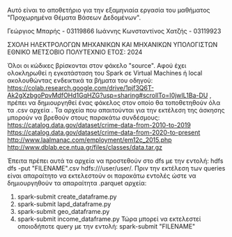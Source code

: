Αυτό είναι το αποθετήριο για την εξαμηνιαία εργασία του μαθήματος "Προχωρημένα Θέματα Βάσεων Δεδομένων". 

Γεώργιος Μπαρής - 03119866
Ιωάννης Κωνσταντίνος Χατζής - 03119923

ΣΧΟΛΗ ΗΛΕΚΤΡΟΛΟΓΩΝ ΜΗΧΑΝΙΚΩΝ ΚΑΙ ΜΗΧΑΝΙΚΩΝ ΥΠΟΛΟΓΙΣΤΩΝ
ΕΘΝΙΚΟ ΜΕΤΣΟΒΙΟ ΠΟΛΥΤΕΧΝΙΟ
ΕΤΟΣ: 2024

Όλοι οι κώδικες βρίσκονται στον φάκελο "source".
Αφού έχει ολοκληρωθεί η εγκατάσταση του Spark σε Virtual Machines ή local ακολουθώντας ενδεικτικά τα βήματα του οδηγού: https://colab.research.google.com/drive/1pjf3Q6T-Ak2gXzbgoPpvMdfOHd1GqHZG?usp=sharing#scrollTo=I0jwIL1Ba-DU ,
πρέπει να δημιουργηθεί ένας φάκελος στον οποίο θα τοποθετηθούν όλα τα .csv αρχεία . 
Τα αρχεία που απαιτούνται για την εκτέλεση της άσκησης μπορούν να βρεθούν στους παρακάτω συνδέσμους:
https://catalog.data.gov/dataset/crime-data-from-2010-to-2019
https://catalog.data.gov/dataset/crime-data-from-2020-to-present
http://www.laalmanac.com/employment/em12c_2015.php
http://www.dblab.ece.ntua.gr/files/classes/data.tar.gz

Έπειτα πρέπει αυτά τα αρχεία να προστεθούν στο dfs με την εντολή:  hdfs dfs -put "FILENAME".csv hdfs:///user/user/.
Πριν την εκτέλεση των queries είναι απαραίτητο να εκτελεστούν οι παρακάτω εντολές ώστε να δημιουργηθούν τα απαραίτητα .parquet αρχεία:
  1. spark-submit create_dataframe.py
  2. spark-submit lapd_dataframe.py
  3. spark-submit geo_dataframe.py
  4. spark-submit income_dataframe.py
Τώρα μπορεί να εκτελεστεί οποιοδήποτε query με την εντολή: spark-submit "FILENAME"
   
  
